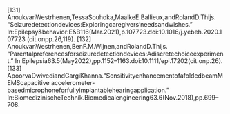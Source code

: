 [131] AnoukvanWestrhenen,TessaSouhoka,MaaikeE.Ballieux,andRolandD.Thijs.
“Seizuredetectiondevices:Exploringcaregivers’needsandwishes.”
In:Epilepsy&behavior:E&B116(Mar.2021),p.107723.doi:10.1016/j.yebeh.2020.107723
(cit.onpp.26,119).
[132] AnoukvanWestrhenen,BenF.M.Wijnen,andRolandD.Thijs.
“Parentalpreferencesforseizuredetectiondevices:Adiscretechoiceexperiment.”
In:Epilepsia63.5(May2022),pp.1152–1163.doi:10.1111/epi.17202(cit.onp.26).
[133] ApoorvaDwivediandGargiKhanna.“SensitivityenhancementofafoldedbeamMEMScapacitive
accelerometer-basedmicrophoneforfullyimplantablehearingapplication.”
In:BiomedizinischeTechnik.Biomedicalengineering63.6(Nov.2018),pp.699–708.